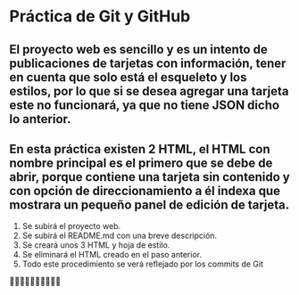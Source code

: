 #  Práctica de Git y GitHub

## El proyecto web es sencillo y es un intento de publicaciones de tarjetas con información, tener en cuenta que solo está el esqueleto y los estilos, por lo que si se desea agregar una tarjeta este no funcionará, ya que no tiene JSON dicho lo anterior.

## En esta práctica existen 2 HTML, el HTML con nombre principal es el primero que se debe de abrir, porque contiene una tarjeta sin contenido y con opción de direccionamiento a él indexa que mostrara un pequeño panel de edición de tarjeta.


1.  Se subirá el proyecto web.
2. Se subirá el README.md con una breve descripción.
3. Se creará unos 3 HTML y hoja de estilo.
4. Se eliminará el HTML creado en el paso anterior.
5. Todo este procedimiento se verá reflejado por los commits de Git

😶‍🌫️😶‍🌫️😶‍🌫️😶‍🌫️😶‍🌫️
